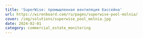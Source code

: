 ```yaml
---
title: 'SuperWise: промышленная вентиляция бассейна'
url: https://wirenboard.com/ru/pages/superwise-pool-molnia/
cover: /img/solutions/superwise_pool_molnia.jpg
date: 2024-02-01
category: commercial_estate_monitoring
---
```

